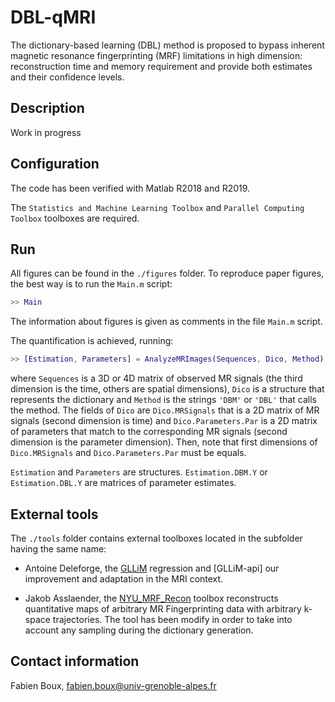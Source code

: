 # DBL-qMRI
The dictionary-based learning (DBL) method is proposed to bypass inherent magnetic resonance fingerprinting (MRF) limitations in high dimension: reconstruction time and memory requirement and provide both estimates and their confidence levels.

## Description
Work in progress


## Configuration

The code has been verified with Matlab R2018 and R2019.

The ```Statistics and Machine Learning Toolbox``` and ```Parallel Computing Toolbox``` toolboxes are required.


## Run
All figures can be found in the `./figures` folder. To reproduce paper figures, the best way is to run the `Main.m` script:
```matlab
>> Main
```
The information about figures is given as comments in the file `Main.m` script.

The quantification is achieved, running:
```matlab
>> [Estimation, Parameters] = AnalyzeMRImages(Sequences, Dico, Method)
```
where ```Sequences``` is a 3D or 4D matrix of observed MR signals (the third dimension is the time, others are spatial dimensions), ```Dico``` is a structure that represents the dictionary and ```Method``` is the strings ```'DBM'``` or ```'DBL'``` that calls the method. The fields of ```Dico``` are ```Dico.MRSignals``` that is a 2D matrix of MR signals (second dimension is time) and ```Dico.Parameters.Par``` is a 2D matrix of parameters that match to the corresponding MR signals (second dimension is the parameter dimension). Then, note that first dimensions of ```Dico.MRSignals``` and ```Dico.Parameters.Par``` must be equals.

```Estimation``` and ```Parameters``` are structures. ```Estimation.DBM.Y``` or ```Estimation.DBL.Y``` are matrices of parameter estimates.


## External tools
The `./tools` folder contains external toolboxes located in the subfolder having the same name:

 - Antoine Deleforge, the [GLLiM](https://team.inria.fr/perception/gllim_toolbox/) regression and [GLLiM-api] our improvement and adaptation in the MRI context.

- Jakob Asslaender, the [NYU_MRF_Recon](https://bitbucket.org/asslaender/nyu_mrf_recon/src/master/) toolbox reconstructs quantitative maps of arbitrary MR Fingerprinting data with arbitrary k-space trajectories. The tool has been modify in order to take into account any sampling during the dictionary generation.


## Contact information
Fabien Boux, <fabien.boux@univ-grenoble-alpes.fr>
